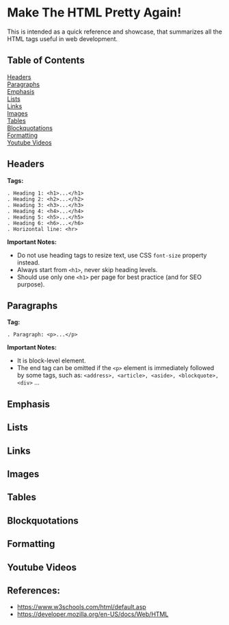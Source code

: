 # Make The HTML Pretty Again!

This is intended as a quick reference and showcase, that summarizes all the HTML tags useful in web development.

## Table of Contents

[Headers](#headers)    
[Paragraphs](#paragraphs)   
[Emphasis](#emphasis)  
[Lists](#lists)  
[Links](#links)  
[Images](#images)  
[Tables](#tables)  
[Blockquotations](#blockquotations)   
[Formatting](#formatting)   
[Youtube Videos](#videos) 

## Headers <a name="headers"/>
**Tags:** 
```
. Heading 1: <h1>...</h1>
. Heading 2: <h2>...</h2>
. Heading 3: <h3>...</h3>
. Heading 4: <h4>...</h4>
. Heading 5: <h5>...</h5>
. Heading 6: <h6>...</h6>
. Horizontal line: <hr>
```

**Important Notes:** 
- Do not use heading tags to resize text, use CSS `font-size` property instead.
- Always start from `<h1>`, never skip heading levels.
- Should use only one `<h1>` per page for best practice (and for SEO purpose).

## Paragraphs <a name="paragraphs"/>
**Tag:** 
```
. Paragraph: <p>...</p>
```

**Important Notes:**
- It is block-level element.
- The end tag can be omitted if the `<p>` element is immediately followed by some tags, such as: `<address>, <article>, <aside>, <blockquote>, <div>` ...


## Emphasis <a name="emphasis"/>

## Lists <a name="lists"/>

## Links <a name="link"/>

## Images <a name="images"/>

## Tables <a name="tables"/>

## Blockquotations <a name="blockquotations"/>

## Formatting <a name="formatting"/>

## Youtube Videos <a name="videos"/>

## References:
- https://www.w3schools.com/html/default.asp
- https://developer.mozilla.org/en-US/docs/Web/HTML


